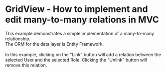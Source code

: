 # GridView - How to implement and edit many-to-many relations in MVC


<p>This example demonstrates a simple implementation of a many-to-many relationship. <br />The ORM for the data layer is Entity Framework.<br /><br />In this example, clicking on the "Link" button will add a relation between the selected User and the selected Role. Clicking the "Unlink" button will remove this relation.</p>

<br/>


